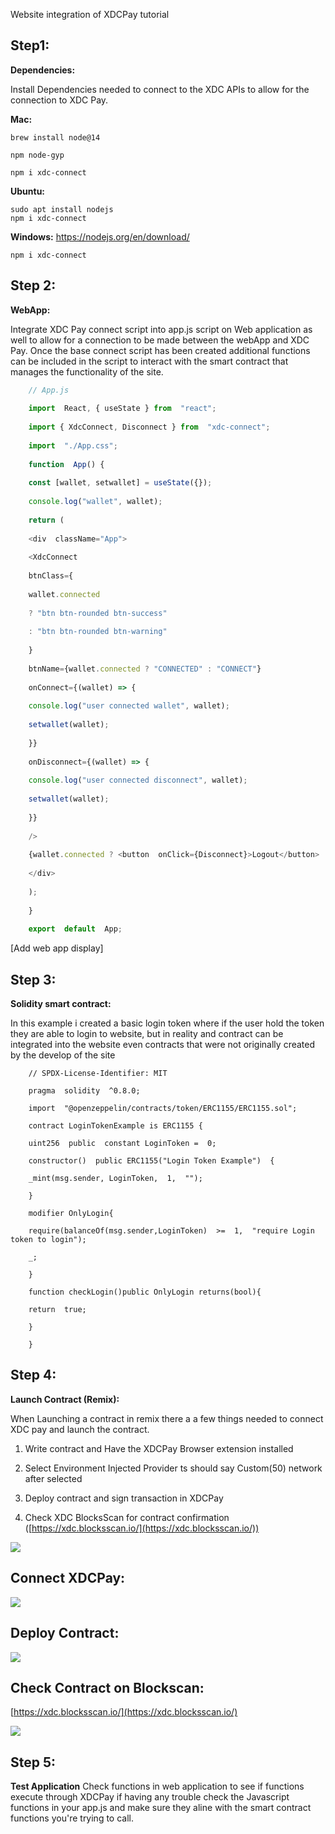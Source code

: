 Website integration of XDCPay tutorial

  

## **Step1:**

**Dependencies:**

Install Dependencies needed to connect to the XDC APIs to allow for the connection to XDC Pay.

  

**Mac:**

    brew install node@14
    
    npm node-gyp
    
    npm i xdc-connect

**Ubuntu:**

    sudo apt install nodejs
    npm i xdc-connect

**Windows:** https://nodejs.org/en/download/

    npm i xdc-connect

## Step 2:

**WebApp:**

Integrate XDC Pay connect script into app.js script on Web application as well to allow for a connection to be made between the webApp and XDC Pay. Once the base connect script has been created additional functions can be included in the script to interact with the smart contract that manages the functionality of the site.

  
````javascript
    // App.js
    
    import  React, { useState } from  "react";
    
    import { XdcConnect, Disconnect } from  "xdc-connect";
    
    import  "./App.css";
    
    function  App() {
    
    const [wallet, setwallet] = useState({});
    
    console.log("wallet", wallet);
    
    return (
    
    <div  className="App">
    
    <XdcConnect
    
    btnClass={
    
    wallet.connected
    
    ? "btn btn-rounded btn-success"
    
    : "btn btn-rounded btn-warning"
    
    }
    
    btnName={wallet.connected ? "CONNECTED" : "CONNECT"}
    
    onConnect={(wallet) => {
    
    console.log("user connected wallet", wallet);
    
    setwallet(wallet);
    
    }}
    
    onDisconnect={(wallet) => {
    
    console.log("user connected disconnect", wallet);
    
    setwallet(wallet);
    
    }}
    
    />
    
    {wallet.connected ? <button  onClick={Disconnect}>Logout</button> : ""}
    
    </div>
    
    );
    
    }
    
    export  default  App;
````    
      

[Add web app display]

  

## Step 3:

**Solidity smart contract:**

In this example i created a basic login token where if the user hold the token they are able to login to website, but in reality and contract can be integrated into the website even contracts that were not originally created by the develop of the site

      
````solidity    
    // SPDX-License-Identifier: MIT
    
    pragma  solidity  ^0.8.0;
    
    import  "@openzeppelin/contracts/token/ERC1155/ERC1155.sol";
    
    contract LoginTokenExample is ERC1155 {
    
    uint256  public  constant LoginToken =  0;
    
    constructor()  public ERC1155("Login Token Example")  {
    
    _mint(msg.sender, LoginToken,  1,  "");
    
    }
    
    modifier OnlyLogin{
    
    require(balanceOf(msg.sender,LoginToken)  >=  1,  "require Login token to login");
    
    _;
    
    }
    
    function checkLogin()public OnlyLogin returns(bool){
    
    return  true;
    
    }
    
    }
````
  

## Step 4:

**Launch Contract (Remix):**

When Launching a contract in remix there a a few things needed to connect XDC pay and launch the contract.

1.  Write contract and Have the XDCPay Browser extension installed
    
2.  Select Environment Injected Provider ts should say Custom(50) network after selected
    
3.  Deploy contract and sign transaction in XDCPay
    
4.  Check XDC BlocksScan for contract confirmation ([https://xdc.blocksscan.io/](https://xdc.blocksscan.io/))
    

![](https://lh5.googleusercontent.com/YRS11f9N9FZH6zgGYtU9asBEnYgucoLkgut8_fRJ2Eit3nh2q7XBRRN3jklhZ-jPX47vpgNrZ7GTKcGUT6eWgP59o0G4qj5OBIHe3WnTOrnhZ1NU4ZckHgwxyg-DCzoSMMVtdX4MHxHDApwsN0G2cxs)

## Connect XDCPay:

![](https://lh6.googleusercontent.com/gUbfGVDh3_zg_GdPHL97e2UJVgvALG4Q1wFyzWzUr-pWBPGrw_ivp8eP88yQA6s1ctldOPDtXZM8zf-7YAZt56AsoD265Ux0sZT934vCyll3Z2p8RMIJ5nngBO1eHrwM_v43Dy6JyjcQHH0paWeldCA)

  
  
  

## Deploy Contract:

![](https://lh6.googleusercontent.com/6e1ROKqw3N4c-5YQR2rlmqQl5YsG9NGxqIMWWvA65mRuK-7MfS3aJIaLvnBayqqOa1khw9u87npr2blIM_bCczrZlPkx3KBmXDUfezU28zcUPUw7xnRJO83XHPL9VVEpJmXHx698r464xcUyVN3ugr8)

## Check Contract on Blockscan:
[https://xdc.blocksscan.io/](https://xdc.blocksscan.io/)

![](https://lh5.googleusercontent.com/lkhRmNbGVj9aODOztmm9bzYJY-nnqvvOQmFC1yZXLiyDvodmtXbLy7Z4bPS1aS-IEdZrklaf6toGtaznC7iBUdw5TFROCAZaaKzOve3lINmN4EX28ApY91PiWqg75oTOl2ii0mbYM0YB2Q-lrE2TQ-A)

  
## Step 5:

**Test Application**
Check functions in web application to see if functions execute through XDCPay if having any trouble check the Javascript functions in your app.js and make sure they aline with the smart contract functions you're trying to call.
